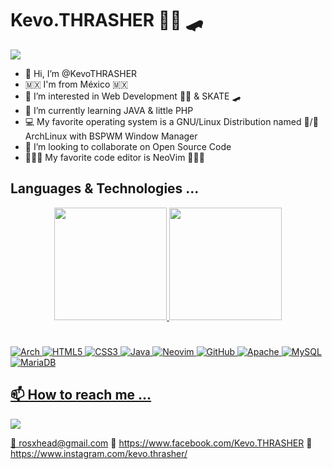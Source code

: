 
# Kevo.THRASHER 👨‍💻 🛹
<img src="https://media.tenor.com/images/55c61072bf952cb2b1744c327d193fd1/tenor.gif">

- 👋 Hi, I’m @KevoTHRASHER
- 🇲🇽 I'm from México 🇲🇽
- 👀 I’m interested in Web Development 👨‍💻 & SKATE 🛹
- 📖 I’m currently learning JAVA & little PHP
- 💻 My favorite operating system is a GNU/Linux Distribution named 🐃/🐧 ArchLinux with BSPWM Window Manager
- 💞️ I’m looking to collaborate on Open Source Code
- 👨🏻‍💻 My favorite code editor is NeoVim 👨🏻‍💻

## Languages & Technologies ...

<div align="center">
  <a href="https://github.com/KevoTHRASHER">
  <img height="180em" src="https://github-readme-stats.vercel.app/api?username=KevoTHRASHER&show_icons=true&theme=aura&include_all_commits=true&count_private=true"/>
  <img height="180em" src="https://github-readme-stats.vercel.app/api/top-langs/?username=KevoTHRASHER&layout=compact&langs_count=7&theme=aura"/>
</div>
<!--    COMMENT
<div style="display: inline_block"><br>
	<img align="center" alt="Rafa-HTML" height="30" width="40" src="https://github.com/devicons/devicon/blob/master/icons/java/java-plain.svg">
	<img align="center" alt="Rafa-HTML" height="30" width="40" src="https://github.com/devicons/devicon/blob/master/icons/html5/html5-original.svg">
	<img align="center" alt="Rafa-CSS" height="30" width="40" src="https://github.com/devicons/devicon/blob/master/icons/css3/css3-original.svg">
</div>
-->

#
![Arch](https://img.shields.io/badge/Arch%20Linux-1793D1?logo=arch-linux&logoColor=fff&style=for-the-badge)
![HTML5](https://img.shields.io/badge/html5-%23E34F26.svg?style=for-the-badge&logo=html5&logoColor=white)
![CSS3](https://img.shields.io/badge/css3-%231572B6.svg?style=for-the-badge&logo=css3&logoColor=white)
![Java](https://img.shields.io/badge/java-%23ED8B00.svg?style=for-the-badge&logo=java&logoColor=white&color=red)
![Neovim](https://img.shields.io/badge/NeoVim-%2357A143.svg?&style=for-the-badge&logo=neovim&logoColor=white&color=102,0,153)
![GitHub](https://img.shields.io/badge/github-%23121011.svg?style=for-the-badge&logo=github&logoColor=white&color=purple)
![Apache](https://img.shields.io/badge/apache-%23D42029.svg?style=for-the-badge&logo=apache&logoColor=white)
![MySQL](https://img.shields.io/badge/mysql-%2300f.svg?style=for-the-badge&logo=mysql&logoColor=white&color=blue)
![MariaDB](https://img.shields.io/badge/MariaDB-003545?style=for-the-badge&logo=mariadb&logoColor=white&color=orange)
<!-- <img align="right" alt="Rafa-pic" height="150" style="border-radius:50px;" src="https://media.discordapp.net/attachments/639956127056134178/890373478988013628/Publicacoes_Instagram_1_1.png?width=676&height=676"> -->

## 📫 How to reach me ...

<img src="https://media.tenor.com/images/7a8b9435d0d0beec6d81e21808c402ec/tenor.gif">

📧 rosxhead@gmail.com
👋 https://www.facebook.com/Kevo.THRASHER 
👋 https://www.instagram.com/kevo.thrasher/


<!---
KevoTHRASHER/KevoTHRASHER is a ✨ special ✨ repository because its `README.md` (this file) appears on your GitHub profile.
You can click the Preview link to take a look at your changes.
--->
